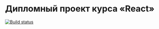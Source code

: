# Дипломный проект курса «React»
[![Build status](https://ci.appveyor.com/api/projects/status/7pqwssv9uiexihhk?svg=true)](https://ci.appveyor.com/project/Elena-diploma/ra-diploma-f)
